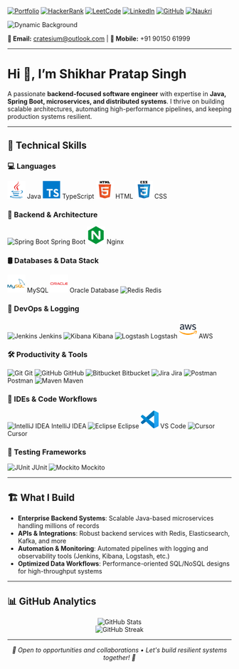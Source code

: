 <!-- Top badge section with contact info -->
[![Portfolio](https://img.shields.io/badge/Portfolio-000000?style=for-the-badge&logo=About.me&logoColor=white)](https://shikharpratapsinghportfolio.netlify.app/)
[![HackerRank](https://img.shields.io/badge/HackerRank-00EA64?style=for-the-badge&logo=HackerRank&logoColor=white)](https://www.hackerrank.com/profile/csc_2021b0121053)
[![LeetCode](https://img.shields.io/badge/LeetCode-FFA116?style=for-the-badge&logo=LeetCode&logoColor=white)](https://leetcode.com/u/cratesium/)
[![LinkedIn](https://img.shields.io/badge/LinkedIn-0077B5?style=for-the-badge&logo=linkedin&logoColor=white)](https://www.linkedin.com/in/shikhar-pratap-singh-09a9b322a/)
[![GitHub](https://img.shields.io/badge/GitHub-100000?style=for-the-badge&logo=github&logoColor=white)](https://github.com/cratesium)
[![Naukri](https://img.shields.io/badge/Naukri-0054A6?style=for-the-badge&logo=naukri&logoColor=white)](https://www.naukri.com/code360/profile/cratesium)

![Dynamic Background](https://user-images.githubusercontent.com/583231/128747963-f1f0c52e-57b6-4db8-b07e-c252c20c1e67.gif)

**📧 Email:** [cratesium@outlook.com](mailto:cratesium@outlook.com)  |  **📱 Mobile:** +91 90150 61999

---

# Hi 👋, I’m Shikhar Pratap Singh

A passionate **backend-focused software engineer** with expertise in **Java, Spring Boot, microservices, and distributed systems**. I thrive on building scalable architectures, automating high-performance pipelines, and keeping production systems resilient.

---

## 💼 Technical Skills

### 💻 Languages
<p align="left">
<img src="https://raw.githubusercontent.com/devicons/devicon/master/icons/java/java-original.svg" alt="Java" width="40" height="40"/> Java
<img src="https://raw.githubusercontent.com/devicons/devicon/master/icons/typescript/typescript-original.svg" alt="TypeScript" width="40" height="40"/> TypeScript
<img src="https://raw.githubusercontent.com/devicons/devicon/master/icons/html5/html5-original-wordmark.svg" alt="HTML5" width="40" height="40"/> HTML
<img src="https://raw.githubusercontent.com/devicons/devicon/master/icons/css3/css3-original-wordmark.svg" alt="CSS3" width="40" height="40"/> CSS
</p>

### 🧠 Backend & Architecture
<p align="left">
<img src="https://www.vectorlogo.zone/logos/springio/springio-icon.svg" alt="Spring Boot" width="40" height="40"/> Spring Boot
<img src="https://raw.githubusercontent.com/devicons/devicon/master/icons/nginx/nginx-original.svg" alt="Nginx" width="40" height="40"/> Nginx
</p>

### 🛢 Databases & Data Stack
<p align="left">
<img src="https://raw.githubusercontent.com/devicons/devicon/master/icons/mysql/mysql-original-wordmark.svg" alt="MySQL" width="40" height="40"/> MySQL
<img src="https://raw.githubusercontent.com/devicons/devicon/master/icons/oracle/oracle-original.svg" alt="Oracle DB" width="40" height="40"/> Oracle Database
<img src="https://img.icons8.com/color/48/redis.png" alt="Redis" width="40" height="40"/> Redis
</p>

### 🚀 DevOps & Logging
<p align="left">
<img src="https://www.vectorlogo.zone/logos/jenkins/jenkins-icon.svg" alt="Jenkins" width="40" height="40"/> Jenkins
<img src="https://img.icons8.com/color/48/kibana.png" alt="Kibana" width="40" height="40"/> Kibana
<img src="https://img.icons8.com/color/48/logstash.png" alt="Logstash" width="40" height="40"/> Logstash
<img src="https://raw.githubusercontent.com/devicons/devicon/master/icons/amazonwebservices/amazonwebservices-original-wordmark.svg" alt="AWS" width="40" height="40"/> AWS
</p>

### 🛠 Productivity & Tools
<p align="left">
<img src="https://cdn.jsdelivr.net/gh/devicons/devicon/icons/git/git-original.svg" alt="Git" width="40" height="40"/> Git
<img src="https://github.githubassets.com/images/modules/logos_page/GitHub-Mark.png" alt="GitHub" width="40" height="40"/> GitHub
<img src="https://cdn.worldvectorlogo.com/logos/bitbucket-icon.svg" alt="Bitbucket" width="40" height="40"/> Bitbucket
<img src="https://cdn.worldvectorlogo.com/logos/jira-1.svg" alt="Jira" width="40" height="40"/> Jira
<img src="https://www.vectorlogo.zone/logos/getpostman/getpostman-icon.svg" alt="Postman" width="40" height="40"/> Postman
<img src="https://cdn.jsdelivr.net/gh/devicons/devicon/icons/maven/maven-original.svg" alt="Maven" width="40" height="40"/> Maven
</p>

### 🧩 IDEs & Code Workflows
<p align="left">
<img src="https://resources.jetbrains.com/storage/products/company/brand/logos/IntelliJ_IDEA_icon.svg" alt="IntelliJ IDEA" width="40" height="40"/> IntelliJ IDEA
<img src="https://upload.wikimedia.org/wikipedia/commons/d/d0/Eclipse-Luna-Logo.svg" alt="Eclipse" width="40" height="40"/> Eclipse
<img src="https://raw.githubusercontent.com/devicons/devicon/master/icons/vscode/vscode-original.svg" alt="VS Code" width="40" height="40"/> VS Code
<img src="https://avatars.githubusercontent.com/u/16734757?s=200&v=4" alt="Cursor" width="40" height="40"/> Cursor
</p>

### 🧪 Testing Frameworks
<p align="left">
<img src="https://junit.org/junit5/assets/img/junit5-logo.png" alt="JUnit" width="60" height="40"/> JUnit
<img src="https://avatars.githubusercontent.com/u/19369327?s=200&v=4" alt="Mockito" width="40" height="40"/> Mockito
</p>

---

## 🏗️ What I Build

- **Enterprise Backend Systems**: Scalable Java-based microservices handling millions of records  
- **APIs & Integrations**: Robust backend services with Redis, Elasticsearch, Kafka, and more  
- **Automation & Monitoring**: Automated pipelines with logging and observability tools (Jenkins, Kibana, Logstash, etc.)  
- **Optimized Data Workflows**: Performance-oriented SQL/NoSQL designs for high-throughput systems  

---

## 📊 GitHub Analytics

<div align="center">
<img src="https://github-readme-stats.vercel.app/api?username=cratesium&show_icons=true&locale=en&theme=dark" alt="GitHub Stats" />
<br />
<img src="https://github-readme-streak-stats.herokuapp.com/?user=cratesium&theme=dark" alt="GitHub Streak" />
</div>

---

<p align="center">
<i>💼 Open to opportunities and collaborations • Let's build resilient systems together! 🚀</i>
</p>
